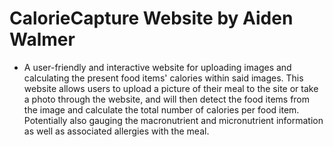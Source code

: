 # CalorieCapture Website by Aiden Walmer
* A user-friendly and interactive website for uploading images and calculating the present food items' calories within said images. 
This website allows users to upload a picture of their meal to the site or take a photo through the website, and will then detect the food items from the image and calculate the total number of calories per food item. Potentially also gauging the macronutrient and micronutrient information as well as associated allergies with the meal.

